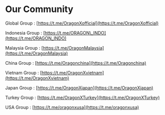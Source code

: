 # Our Community

Global Group              : [https://t.me/OragonXofficial](https://t.me/OragonXofficial)

Indonesia Group         : [https://t.me/ORAGON\_INDO](https://t.me/ORAGON_INDO)

Malaysia Group          : [https://t.me/OragonMalaysia](https://t.me/OragonMalaysia)

China Group               : [https://t.me/Oragonchina](https://t.me/Oragonchina)

Vietnam Group           : [https://t.me/OragonXvietnam](https://t.me/OragonXvietnam)

Japan Group                : [https://t.me/OragonXjapan](https://t.me/OragonXjapan)

Turkey Group             : [https://t.me/OragonXTurkey](https://t.me/OragonXTurkey)

USA Group                 : [https://t.me/oragonxusa](https://t.me/oragonxusa)

